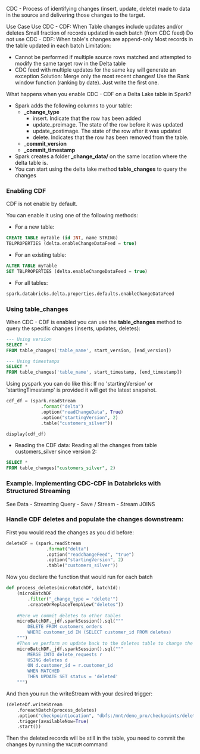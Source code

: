 CDC - Process of identifying changes (insert, update, delete) made to data in the source and delivering those changes to the target.

Use Case
	Use CDC - CDF:
		When Table changes include updates and/or deletes
		Small fraction of records updated in each batch (from CDC feed)
	Do not use CDC - CDF:
		When table's changes are append-only
		Most records in the table updated in each batch
Limitation:
- Cannot be performed if multiple source rows matched and attempted to modify the same target row in the Delta table
- CDC feed with multiple updates for the same key will generate an exception
Solution:
	Merge only the most recent changes!
	Use the Rank window function (ranking by date). Just write the first one.

What happens when you enable CDC - CDF on a Delta Lake table in Spark?
+ Spark adds the following columns to your table:
	- __\_change_type__
		- insert. Indicate that the row has been added
		- update_preimage. The state of the row before it was updated
		- update_postimage. The state of the row after it was updated
		- delete. Indicates that the row has been removed from the table.
	- __\_commit_version__
	- __\_commit_timestamp__
+ Spark creates a folder __\_change_data/__ on the same location where the delta table is.
+ You can start using the delta lake method __table_changes__ to query the changes

### Enabling CDF
CDF is not enable by default. 

You can enable it using one of the following methods:

- For a new table:
```sql
CREATE TABLE myTable (id INT, name STRING)
TBLPROPERTIES (delta.enableChangeDataFeed = true)
```

- For an existing table:
```sql
ALTER TABLE myTable
SET TBLPROPERTIES (delta.enableChangeDataFeed = true)
```

- For all tables:
```python
spark.databricks.delta.properties.defaults.enableChangeDataFeed
```

### Using table_changes

When CDC - CDF is enabled you can use the __table_changes__ method to query the specific changes (inserts, updates, deletes):


```sql
--- Using version
SELECT * 
FROM table_changes('table_name', start_version, [end_version])

--- Using timestamps
SELECT * 
FROM table_changes('table_name', start_timestamp, [end_timestamp])
```

Using pyspark you can do like this:
If no 'startingVersion' or 'startingTimestamp' is provided it will get the latest snapshot.
```python
cdf_df = (spark.readStream
			 .format("delta")
			 .option("readChangeData", True)
			 .option("startingVersion", 2)
			 .table("customers_silver"))

display(cdf_df)
```


* Reading the CDF data:
Reading all the changes from table customers_silver since version 2:
```sql
SELECT *
FROM table_changes("customers_silver", 2)
```


### Example. Implementing CDC-CDF in Databricks with Structured Streaming

See Data - Streaming Query - Save / Stream - Stream JOINS
### Handle CDF deletes and populate the changes downstream:

First you would read the changes as you did before:
```python
deleteDF = (spark.readStream
			   .format("delta")
			   .option("readchangeFeed", "true")
			   .option("startingVersion", 2)
			   .table("customers_silver"))
```

Now you declare the function that would run for each batch

```python
def process_deletes(microBatchDF, batchId):
    (microBatchDF
        .filter("_change_type = 'delete'")
        .createOrReplaceTempView("deletes"))
        
	#Here we commit deletes to other tables
    microBatchDF._jdf.sparkSession().sql("""
        DELETE FROM customers_orders
        WHERE customer_id IN (SELECT customer_id FROM deletes)
    """)
	#Then we perform an update back to the deletes table to change the status of the request to deleted.
    microBatchDF._jdf.sparkSession().sql("""
        MERGE INTO delete_requests r
        USING deletes d
        ON d.customer_id = r.customer_id
        WHEN MATCHED
        THEN UPDATE SET status = 'deleted'
    """)
```

And then you run the writeStream with your desired trigger:
```python
(deleteDf.writeStream
	.foreachBatch(process_deletes)
	.option("checkpointLocation", "dbfs:/mnt/demo_pro/checkpoints/deletes")
	.trigger(availableNow=True)
	.start())
```

Then the deleted records will be still in the table, you need to commit the changes by running the `VACUUM` command
